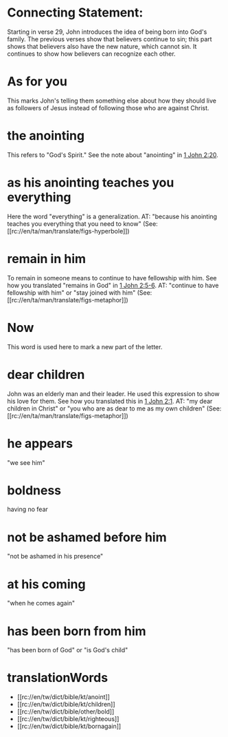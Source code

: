 # Connecting Statement:

Starting in verse 29, John introduces the idea of being born into God's family. The previous verses show that believers continue to sin; this part shows that believers also have the new nature, which cannot sin. It continues to show how believers can recognize each other.

# As for you

This marks John's telling them something else about how they should live as followers of Jesus instead of following those who are against Christ.

# the anointing

This refers to "God's Spirit." See the note about "anointing" in [1 John 2:20](./20.md).

# as his anointing teaches you everything

Here the word "everything" is a generalization. AT: "because his anointing teaches you everything that you need to know" (See: [[rc://en/ta/man/translate/figs-hyperbole]])

# remain in him

To remain in someone means to continue to have fellowship with him. See how you translated "remains in God" in [1 John 2:5-6](./04.md). AT: "continue to have fellowship with him" or "stay joined with him" (See: [[rc://en/ta/man/translate/figs-metaphor]])

# Now

This word is used here to mark a new part of the letter.

# dear children

John was an elderly man and their leader. He used this expression to show his love for them. See how you translated this in [1 John 2:1](./01.md). AT: "my dear children in Christ" or "you who are as dear to me as my own children" (See: [[rc://en/ta/man/translate/figs-metaphor]])

# he appears

"we see him"

# boldness

having no fear

# not be ashamed before him

"not be ashamed in his presence"

# at his coming

"when he comes again"

# has been born from him

"has been born of God" or "is God's child"

# translationWords

* [[rc://en/tw/dict/bible/kt/anoint]]
* [[rc://en/tw/dict/bible/kt/children]]
* [[rc://en/tw/dict/bible/other/bold]]
* [[rc://en/tw/dict/bible/kt/righteous]]
* [[rc://en/tw/dict/bible/kt/bornagain]]
